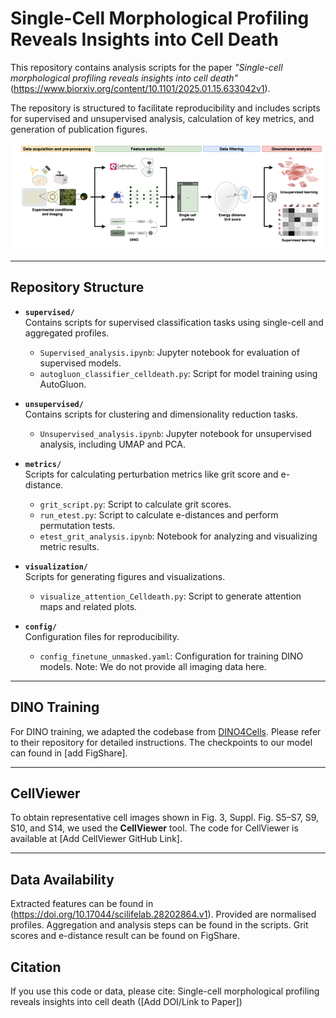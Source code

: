 # Single-Cell Morphological Profiling Reveals Insights into Cell Death  

This repository contains analysis scripts for the paper *"Single-cell morphological profiling reveals insights into cell death"* (https://www.biorxiv.org/content/10.1101/2025.01.15.633042v1).  

The repository is structured to facilitate reproducibility and includes scripts for supervised and unsupervised analysis, calculation of key metrics, and generation of publication figures.

![Figure 1: Workflow overview for the work in the above paper](workflow_only.png)

---

## Repository Structure  

- **`supervised/`**  
  Contains scripts for supervised classification tasks using single-cell and aggregated profiles.  
  - `Supervised_analysis.ipynb`: Jupyter notebook for evaluation of supervised models.  
  - `autogluon_classifier_celldeath.py`: Script for model training using AutoGluon.  

- **`unsupervised/`**  
  Contains scripts for clustering and dimensionality reduction tasks.  
  - `Unsupervised_analysis.ipynb`: Jupyter notebook for unsupervised analysis, including UMAP and PCA.

- **`metrics/`**  
  Scripts for calculating perturbation metrics like grit score and e-distance.  
  - `grit_script.py`: Script to calculate grit scores.  
  - `run_etest.py`: Script to calculate e-distances and perform permutation tests.  
  - `etest_grit_analysis.ipynb`: Notebook for analyzing and visualizing metric results.  

- **`visualization/`**  
  Scripts for generating figures and visualizations.  
  - `visualize_attention_Celldeath.py`: Script to generate attention maps and related plots.

- **`config/`**  
  Configuration files for reproducibility.  
  - `config_finetune_unmasked.yaml`: Configuration for training DINO models. Note: We do not provide all imaging data here.

---

## DINO Training  

For DINO training, we adapted the codebase from [DINO4Cells](https://github.com/broadinstitute/DINO4Cells_code). Please refer to their repository for detailed instructions. The checkpoints to our model can found in [add FigShare].

---

## CellViewer  

To obtain representative cell images shown in Fig. 3, Suppl. Fig. S5–S7, S9, S10, and S14, we used the **CellViewer** tool. The code for CellViewer is available at [Add CellViewer GitHub Link].

---

## Data Availability
Extracted features can be found in (https://doi.org/10.17044/scilifelab.28202864.v1). Provided are normalised profiles. Aggregation and analysis steps can be found in the scripts. Grit scores and e-distance result can be found on FigShare.

## Citation
If you use this code or data, please cite:
Single-cell morphological profiling reveals insights into cell death ([Add DOI/Link to Paper])
